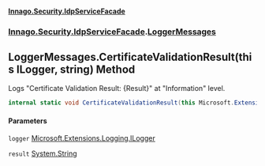 #### [Innago\.Security\.IdpServiceFacade](../../../../index.md 'index')
### [Innago\.Security\.IdpServiceFacade](../index.md 'Innago\.Security\.IdpServiceFacade').[LoggerMessages](index.md 'Innago\.Security\.IdpServiceFacade\.LoggerMessages')

## LoggerMessages\.CertificateValidationResult\(this ILogger, string\) Method

Logs "Certificate Validation Result: \{Result\}" at "Information" level\.

```csharp
internal static void CertificateValidationResult(this Microsoft.Extensions.Logging.ILogger logger, string result);
```
#### Parameters

<a name='Innago.Security.IdpServiceFacade.LoggerMessages.CertificateValidationResult(thisMicrosoft.Extensions.Logging.ILogger,string).logger'></a>

`logger` [Microsoft\.Extensions\.Logging\.ILogger](https://learn.microsoft.com/en-us/dotnet/api/microsoft.extensions.logging.ilogger 'Microsoft\.Extensions\.Logging\.ILogger')

<a name='Innago.Security.IdpServiceFacade.LoggerMessages.CertificateValidationResult(thisMicrosoft.Extensions.Logging.ILogger,string).result'></a>

`result` [System\.String](https://learn.microsoft.com/en-us/dotnet/api/system.string 'System\.String')